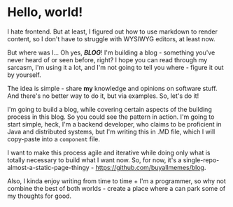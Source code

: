 # Hello, world!

I hate frontend. But at least, I figured out how to use markdown to render content, so I don't have to struggle with
WYSIWYG editors, at least now.

But where was I... Oh yes, **_BLOG_**! I'm building a blog - something you've never heard of or seen before, right? I
hope you can read through my sarcasm, I'm using it a lot, and I'm not going to tell you where - figure it out by
yourself.

The idea is simple - share **my** knowledge and opinions on software stuff. And there's no better way to do it, but via
examples. So, let's do it!

I'm going to build a blog, while covering certain aspects of the building process in this blog. So you could see the
pattern in action. I'm going to start simple, heck, I'm a backend developer, who claims to be proficient in Java and
distributed systems, but I'm writing this in .MD file, which I will copy-paste into a `component` file.

I want to make this process agile and iterative while doing only what is totally necessary to build what I want now.
So, for now, it's a single-repo-almost-a-static-page-thingy - https://github.com/buyallmemes/blog.

Also, I kinda enjoy writing from time to time + I'm a programmer, so why not combine the best of both worlds - create a
place where a can park some of my thoughts for good.
